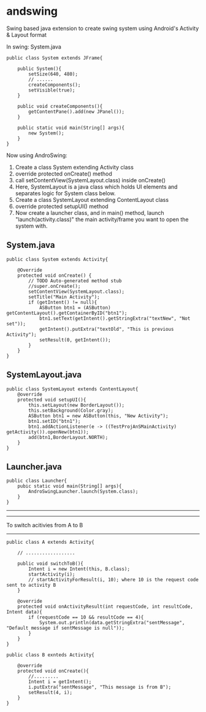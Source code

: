 # andswing
Swing based java extension to create swing system using Android's Activity &amp; Layout format


In swing:
System.java

	public class System extends JFrame{

		public System(){
			setSize(640, 480);
			// ......
			createComponents();
			setVisible(true);
		}

		public void createComponents(){
			getContentPane().add(new JPanel());
		}

		public static void main(String[] args){
			new System();
		}
	}

Now using AndroSwing:
1. Create a class System extending Activity class
2. override protected onCreate() method
3. call setContentView(SystemLayout.class) inside onCreate()
4. Here, SystemLayout is a java class which holds UI elements and separates logic for System class below.
5. Create a class SystemLayout extending ContentLayout class
6. override protected setupUI() method
7. Now create a launcher class, and in main() method, launch "launch(activity.class)" the main activity/frame you want to open the system with.

System.java
----------------

	public class System extends Activity{

		@Override
		protected void onCreate() {
			// TODO Auto-generated method stub
			//super.onCreate();
			setContentView(SystemLayout.class);
			setTitle("Main Activity");
			if (getIntent() != null){
				ASButton btn1 = (ASButton) getContentLayout().getContainerByID("btn1");
				btn1.setText(getIntent().getStringExtra("textNew", "Not set"));
				getIntent().putExtra("textOld", "This is previous Activity");
				setResult(0, getIntent());
			}
		}
	}

SystemLayout.java
-------------

	public class SystemLayout extends ContentLayout{
		@override
		protected void setupUI(){
			this.setLayout(new BorderLayout());
			this.setBackground(Color.gray);
			ASButton btn1 = new ASButton(this, "New Activity");
			btn1.setID("btn1");
			btn1.addActionListener(e -> ((TestProjAnSMainActivity) getActivity()).openNew(btn1));
			add(btn1,BorderLayout.NORTH);
		}
	}

Launcher.java
----------------

	public class Launcher{
		pubic static void main(String[] args){
			AndroSwingLauncher.launch(System.class);
		}
	}



------------------------------------------------------------------------
------------------------------------------------------------------------

To switch acitivies from A to B
________________________________

	public class A extends Activity{

		// ..................

		public void switchToB(){
			Intent i = new Intent(this, B.class);
			startActivity(i);
			// startActivityForResult(i, 10); where 10 is the request code sent to activity B
		}
	
		@override
		protected void onActivityResult(int requestCode, int resultCode, Intent data){
			if (requestCode == 10 && resultCode == 4){
				System.out.println(data.getStringExtra("sentMessage", "Default message if sentMessage is null"));
			}
		}
	}

	public class B exnteds Activity{
		
		@override
		protected void onCreate(){
			//.........
			Intent i = getIntent();
			i.putExtra("sentMessage", "This message is from B");
			setResult(4, i);
		}
	}